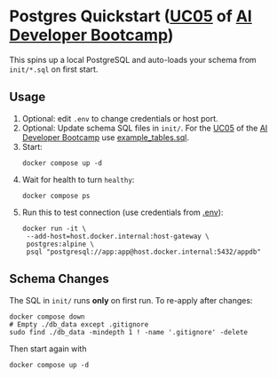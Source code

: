 # Postgres Quickstart ([UC05](https://obviousworks.notion.site/UC05-Empower-your-IDE-with-context-Model-Context-Protocol-MCP-AI-can-interact-with-nearly-eve-17e2c8dc714480bcb631d5438dc2ebde) of [AI Developer Bootcamp](https://www.obviousworks.ch/en/trainings/ai-developer-bootcamp/))

This spins up a local PostgreSQL and auto-loads your schema from `init/*.sql` on first start.

## Usage
1. Optional: edit `.env` to change credentials or host port.
2. Optional: Update schema SQL files in `init/`.
For the [UC05](https://obviousworks.notion.site/UC05-Empower-your-IDE-with-context-Model-Context-Protocol-MCP-AI-can-interact-with-nearly-eve-17e2c8dc714480bcb631d5438dc2ebde)
of the [AI Developer Bootcamp](https://www.obviousworks.ch/en/trainings/ai-developer-bootcamp/)
use [example_tables.sql](https://obviousworks.notion.site/UC05-Empower-your-IDE-with-context-Model-Context-Protocol-MCP-AI-can-interact-with-nearly-eve-17e2c8dc714480bcb631d5438dc2ebde#1982c8dc714480589be9cf1a678d08b0).
3. Start:
   ```shell
   docker compose up -d
   ```
4. Wait for health to turn `healthy`:
   ```shell
   docker compose ps
   ```
5. Run this to test connection (use credentials from [.env](.env)):
   ```shell
   docker run -it \
    --add-host=host.docker.internal:host-gateway \
    postgres:alpine \
    psql "postgresql://app:app@host.docker.internal:5432/appdb"
   ```

## Schema Changes

The SQL in `init/` runs **only** on first run. To re-apply after changes:
```shell
docker compose down
# Empty ./db_data except .gitignore
sudo find ./db_data -mindepth 1 ! -name '.gitignore' -delete
```
Then start again with
   ```shell
   docker compose up -d
   ```